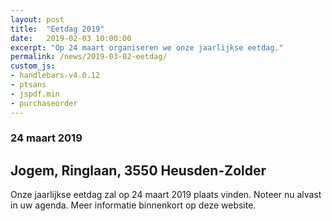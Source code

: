 ```yaml
---
layout: post
title:  "Eetdag 2019"
date:   2019-02-03 10:00:00
excerpt: "Op 24 maart organiseren we onze jaarlijkse eetdag."
permalink: /news/2019-03-02-eetdag/
custom_js:
- handlebars-v4.0.12
- ptsans
- jspdf.min
- purchaseorder
---
```

### 24 maart 2019
## Jogem, Ringlaan, 3550 Heusden-Zolder
Onze jaarlijkse eetdag zal op 24 maart 2019 plaats vinden.
Noteer nu alvast in uw agenda.
Meer informatie binnenkort op deze website.

<div data-saleid="2a0b1fa4-0b0f-4180-ad2b-98dd3e7d072a"  data-title="Plaats je bestelling" data-buttontext="Bestellen"  data-nexttext="Nog een bestelling plaatsen" data-optional="email"></div>